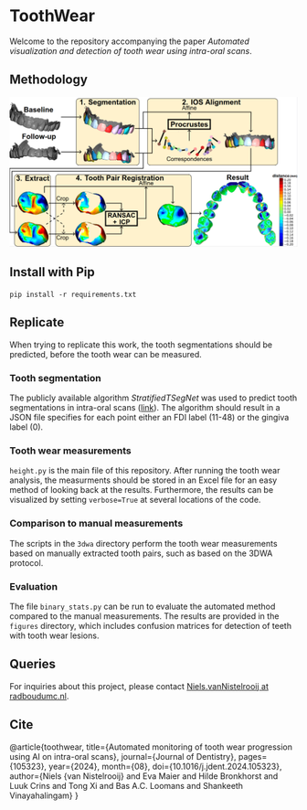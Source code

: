 # ToothWear

Welcome to the repository accompanying the paper *Automated visualization and detection of tooth wear using intra-oral scans*.

## Methodology

![Methodology](docs/overview.png)

## Install with Pip

``` shell
pip install -r requirements.txt
```

## Replicate

When trying to replicate this work, the tooth segmentations should be predicted, before the tooth wear can be measured.

### Tooth segmentation

The publicly available algorithm *StratifiedTSegNet* was used to predict tooth segmentations in intra-oral scans ([link](https://grand-challenge.org/algorithms/stratified-transformer-instseg/)). The algorithm should result in a JSON file specifies for each point either an FDI label (11-48) or the gingiva label (0).

### Tooth wear measurements

`height.py` is the main file of this repository. After running the tooth wear analysis, the measurments should be stored in an Excel file for an easy method of looking back at the results. Furthermore, the results can be visualized by setting `verbose=True` at several locations of the code.

### Comparison to manual measurements

The scripts in the `3dwa` directory perform the tooth wear measurements based on manually extracted tooth pairs, such as based on the 3DWA protocol.

### Evaluation

The file `binary_stats.py` can be run to evaluate the automated method compared to the manual measurements. The results are provided in the `figures` directory, which includes confusion matrices for detection of teeth with tooth wear lesions.

## Queries

For inquiries about this project, please contact [Niels.vanNistelrooij at radboudumc.nl](mailto:niels.vannistelrooij@radboudumc.nl).

## Cite

@article{toothwear,
  title={Automated monitoring of tooth wear progression using AI on intra-oral scans},
  journal={Journal of Dentistry},
  pages={105323},
  year={2024},
  month={08},
  doi={10.1016/j.jdent.2024.105323},
  author={Niels {van Nistelrooij} and Eva Maier and Hilde Bronkhorst and Luuk Crins and Tong Xi and Bas A.C. Loomans and Shankeeth Vinayahalingam}
}

